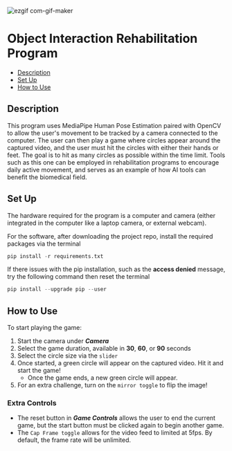 ![ezgif com-gif-maker](https://github.com/Eli-Bro/Object-Interact/assets/78119596/3f69078f-3883-4093-9506-455b06f62c2b)

# Object Interaction Rehabilitation Program
- [Description](#description)
- [Set Up](#set-up)
- [How to Use](#how-to-use)

## Description
This program uses MediaPipe Human Pose Estimation paired with OpenCV to allow the user's movement to be tracked by a camera connected to the computer. The user can then play a game where circles appear around the captured video, and the user must hit the circles with either their hands or feet. The goal is to hit as many circles as possible within the time limit. Tools such as this one can be employed in rehabilitation programs to encourage daily active movement, and serves as an example of how AI tools can benefit the biomedical field.

## Set Up
The hardware required for the program is a computer and camera (either integrated in the computer like a laptop camera, or external webcam).

For the software, after downloading the project repo, install the required packages via the terminal
```python console
pip install -r requirements.txt
```

If there issues with the pip installation, such as the **access denied** message, try the following command then reset the terminal  
```python console
pip install --upgrade pip --user
```

## How to Use
To start playing the game:
1. Start the camera under ***Camera***
2. Select the game duration, available in **30**, **60**, or **90** seconds
3. Select the circle size via the ```slider```
4. Once started, a green circle will appear on the captured video. Hit it and start the game!
   - Once the game ends, a new green circle will appear.
5. For an extra challenge, turn on the ```mirror toggle``` to flip the image!

### Extra Controls
- The reset button in ***Game Controls*** allows the user to end the current game, but the start button must be clicked again to begin another game.
- The ```Cap Frame toggle``` allows for the video feed to limited at 5fps. By default, the frame rate will be unlimited.